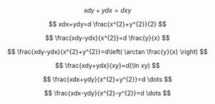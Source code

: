 ---
---

$$
xdy+ydx=dxy
$$

$$
xdx+ydy=d \frac{x^{2}+y^{2}}{2}
$$

$$
\frac{xdy-ydx}{x^{2}}=d \frac{y}{x}
$$

$$
\frac{xdy-ydx}{x^{2}+y^{2}}=d\left( \arctan \frac{y}{x} \right)
$$

$$
\frac{xdy+ydx}{xy}=d(\ln xy)
$$

$$
\frac{xdx+ydy}{x^{2}+y^{2}}=d \dots
$$

$$
\frac{xdx-ydy}{x^{2}-y^{2}}=d \dots
$$
